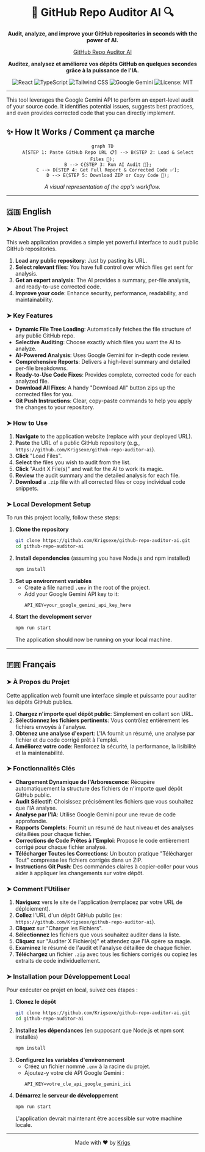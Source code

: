 <div align="center">

# 🤖 GitHub Repo Auditor AI 🔍

**Audit, analyze, and improve your GitHub repositories in seconds with the power of AI.**

[GitHub Repo Auditor AI](https://github-repo-auditor-ai-95485695052.us-west1.run.app)

**Auditez, analysez et améliorez vos dépôts GitHub en quelques secondes grâce à la puissance de l'IA.**

</div>

<p align="center">
  <img src="https://img.shields.io/badge/React-20232A?style=for-the-badge&logo=react&logoColor=61DAFB" alt="React" />
  <img src="https://img.shields.io/badge/TypeScript-007ACC?style=for-the-badge&logo=typescript&logoColor=white" alt="TypeScript" />
  <img src="https://img.shields.io/badge/Tailwind_CSS-38B2AC?style=for-the-badge&logo=tailwind-css&logoColor=white" alt="Tailwind CSS" />
  <img src="https://img.shields.io/badge/Google_Gemini-4285F4?style=for-the-badge&logo=google-gemini&logoColor=white" alt="Google Gemini" />
  <img src="https://img.shields.io/badge/License-MIT-yellow.svg?style=for-the-badge" alt="License: MIT" />
</p>

---

This tool leverages the Google Gemini API to perform an expert-level audit of your source code. It identifies potential issues, suggests best practices, and even provides corrected code that you can directly implement.

## ✨ How It Works / Comment ça marche

<div align="center">

```mermaid
graph TD
    A[STEP 1: Paste GitHub Repo URL 📋] --> B(STEP 2: Load & Select Files 📂);
    B --> C{STEP 3: Run AI Audit 🚀};
    C --> D[STEP 4: Get Full Report & Corrected Code ✅];
    D --> E(STEP 5: Download ZIP or Copy Code 💾);
```
*A visual representation of the app's workflow.*
</div>

---

## 🇬🇧 English

### ➤ About The Project

This web application provides a simple yet powerful interface to audit public GitHub repositories.

1.  **Load any public repository**: Just by pasting its URL.
2.  **Select relevant files**: You have full control over which files get sent for analysis.
3.  **Get an expert analysis**: The AI provides a summary, per-file analysis, and ready-to-use corrected code.
4.  **Improve your code**: Enhance security, performance, readability, and maintainability.

### ➤ Key Features

-   **Dynamic File Tree Loading**: Automatically fetches the file structure of any public GitHub repo.
-   **Selective Auditing**: Choose exactly which files you want the AI to analyze.
-   **AI-Powered Analysis**: Uses Google Gemini for in-depth code review.
-   **Comprehensive Reports**: Delivers a high-level summary and detailed per-file breakdowns.
-   **Ready-to-Use Code Fixes**: Provides complete, corrected code for each analyzed file.
-   **Download All Fixes**: A handy "Download All" button zips up the corrected files for you.
-   **Git Push Instructions**: Clear, copy-paste commands to help you apply the changes to your repository.

### ➤ How to Use

1.  **Navigate** to the application website (replace with your deployed URL).
2.  **Paste** the URL of a public GitHub repository (e.g., `https://github.com/Krigsexe/github-repo-auditor-ai`).
3.  **Click** "Load Files".
4.  **Select** the files you wish to audit from the list.
5.  **Click** "Audit X File(s)" and wait for the AI to work its magic.
6.  **Review** the audit summary and the detailed analysis for each file.
7.  **Download** a `.zip` file with all corrected files or copy individual code snippets.

### ➤ Local Development Setup

To run this project locally, follow these steps:

1.  **Clone the repository**
    ```sh
    git clone https://github.com/Krigsexe/github-repo-auditor-ai.git
    cd github-repo-auditor-ai
    ```
2.  **Install dependencies** (assuming you have Node.js and npm installed)
    ```sh
    npm install
    ```
3.  **Set up environment variables**
    - Create a file named `.env` in the root of the project.
    - Add your Google Gemini API key to it:
      ```
      API_KEY=your_google_gemini_api_key_here
      ```
4.  **Start the development server**
    ```sh
    npm run start 
    ```
    The application should now be running on your local machine.

---

## 🇫🇷 Français

### ➤ À Propos du Projet

Cette application web fournit une interface simple et puissante pour auditer les dépôts GitHub publics.

1.  **Chargez n'importe quel dépôt public**: Simplement en collant son URL.
2.  **Sélectionnez les fichiers pertinents**: Vous contrôlez entièrement les fichiers envoyés à l'analyse.
3.  **Obtenez une analyse d'expert**: L'IA fournit un résumé, une analyse par fichier et du code corrigé prêt à l'emploi.
4.  **Améliorez votre code**: Renforcez la sécurité, la performance, la lisibilité et la maintenabilité.

### ➤ Fonctionnalités Clés

-   **Chargement Dynamique de l'Arborescence**: Récupère automatiquement la structure des fichiers de n'importe quel dépôt GitHub public.
-   **Audit Sélectif**: Choisissez précisément les fichiers que vous souhaitez que l'IA analyse.
-   **Analyse par l'IA**: Utilise Google Gemini pour une revue de code approfondie.
-   **Rapports Complets**: Fournit un résumé de haut niveau et des analyses détaillées pour chaque fichier.
-   **Corrections de Code Prêtes à l'Emploi**: Propose le code entièrement corrigé pour chaque fichier analysé.
-   **Télécharger Toutes les Corrections**: Un bouton pratique "Télécharger Tout" compresse les fichiers corrigés dans un ZIP.
-   **Instructions Git Push**: Des commandes claires à copier-coller pour vous aider à appliquer les changements sur votre dépôt.

### ➤ Comment l'Utiliser

1.  **Naviguez** vers le site de l'application (remplacez par votre URL de déploiement).
2.  **Collez** l'URL d'un dépôt GitHub public (ex: `https://github.com/Krigsexe/github-repo-auditor-ai`).
3.  **Cliquez** sur "Charger les Fichiers".
4.  **Sélectionnez** les fichiers que vous souhaitez auditer dans la liste.
5.  **Cliquez** sur "Auditer X Fichier(s)" et attendez que l'IA opère sa magie.
6.  **Examinez** le résumé de l'audit et l'analyse détaillée de chaque fichier.
7.  **Téléchargez** un fichier `.zip` avec tous les fichiers corrigés ou copiez les extraits de code individuellement.

### ➤ Installation pour Développement Local

Pour exécuter ce projet en local, suivez ces étapes :

1.  **Clonez le dépôt**
    ```sh
    git clone https://github.com/Krigsexe/github-repo-auditor-ai.git
    cd github-repo-auditor-ai
    ```
2.  **Installez les dépendances** (en supposant que Node.js et npm sont installés)
    ```sh
    npm install
    ```
3.  **Configurez les variables d'environnement**
    - Créez un fichier nommé `.env` à la racine du projet.
    - Ajoutez-y votre clé API Google Gemini :
      ```
      API_KEY=votre_cle_api_google_gemini_ici
      ```
4.  **Démarrez le serveur de développement**
    ```sh
    npm run start
    ```
    L'application devrait maintenant être accessible sur votre machine locale.

---

<div align="center">
Made with ❤️ by <a href="https://github.com/Krigsexe" target="_blank">Krigs</a>
</div>
